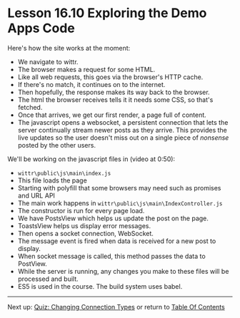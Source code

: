 # Lesson 16.10 Exploring the Demo Apps Code

Here's how the site works at the moment:
- We navigate to wittr.
- The browser makes a request for some HTML.
- Like all web requests, this goes via the browser's HTTP cache.
- If there's no match, it continues on to the internet.
- Then hopefully, the response makes its way back to the browser.
- The html the browser receives tells it it needs some CSS, so that's fetched.
- Once that arrives, we get our first render, a page full of content.
- The javascript opens a websocket, a persistent connection that lets the server continually stream newer posts as they arrive. This provides the live updates so the user doesn't miss out on a single piece of *nonsense* posted by the other users.

We'll be working on the javascript files in (video at 0:50):
- `wittr\public\js\main\index.js`
- This file loads the page
- Starting with polyfill that some browsers may need such as promises and URL API
- The main work happens in `wittr\public\js\main\IndexController.js`
- The constructor is run for every page load.
- We have PostsView which helps us update the post on the page.
- ToastsView helps us display error messages.
- Then opens a socket connection, WebSocket.
- The message event is fired when data is received for a new post to display.
- When socket message is called, this method passes the data to PostView.
- While the server is running, any changes you make to these files will be processed and built.
- ES5 is used in the course. The build system uses babel.

- - -
Next up: [Quiz: Changing Connection Types](ND024_Part2_Lesson16_11.md) or return to [Table Of Contents](./ND024_TableOfContents.md)
